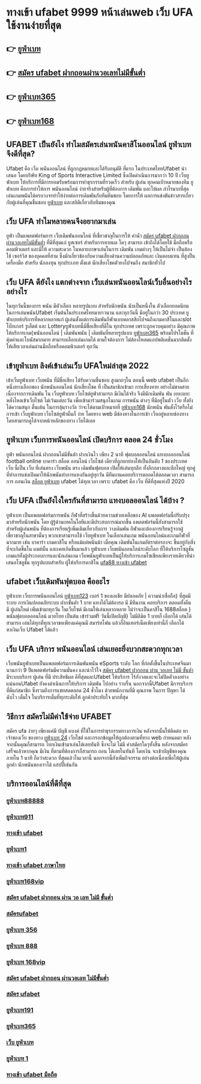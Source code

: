 # ทางเข้า ufabet 9999 หน้าเล่นweb  เว็บ UFA ใช้งานง่ายที่สุด 

## 👉 [ยูฟ่าเบท](https://linkfly.to/madam168)
## 👉 [สมัคร ufabet ฝากถอนผ่านวอเลทไม่มีขั้นต่ำ](https://bio.link/madam168)
## 👉 [ยูฟ่าเบท365](https://heylink.me/madam168)
## 👉 [ยูฟ่าเบท168](https://heylink.me/madam168)

## UFABET เป็นยังไง ทำไมสมัครเล่นพนันคาสิโนออนไลน์   ยูฟ่าเบทจึงดีที่สุด?

Ufabet คือ  เว็บ  พนันออนไลน์ ที่ถูกกฎหมายและได้รับอนุมัติ  ที่แรก  ในประเทศไทยUfabet นำเสนอ โดยบริษัท King of Sports Interactive Limited ซึ่งเปิดดำเนินการมากว่า 10 ปี เว็บยูฟ่าเบท ให้บริการที่มีการยอมรับพร้อมการทำธุรกรรมที่รวดเร็ว สำหรับ ผู้เล่น ทุกคนเป้าหมายของทีม ยูฟ่าเบท คือการทำให้การ พนันออนไลน์ ง่ายจริงสำหรับผู้ที่ต้องการ เดิมพัน และให้ผล กำไรมากที่สุด เล่นเกมพนันได้ครบวงจรทำให้ง่ายต่อการเดิมพันกับทีมทีมชอบ โดยการให้ ผลการแข่งขันข่าวสารเกี่ยวกับผู้เล่นที่คุณชื่นชอบ [ยูฟ่าเบท](https://bio.link/madam168) และสถิติเกี่ยวกับทีมของคุณ


## เว็บ UFA ทำไมหลายคนจึงอยากมาเล่น

 ยูฟ่า เป็นแพลตฟอร์มการ เว็บเดิมพันออนไลน์ ที่เชี่ยวชาญในการให้ ค่าน้ำ [สมัคร ufabet ฝากถอนผ่านวอเลทไม่มีขั้นต่ำ](https://heylink.me/madam168) ที่ดีที่สุดแก่ ยูสเซอร์ สำหรับการทายผล ใดๆ สามารถ เข้าถึงได้โดยใช้  มือถือหรือคอมพิวเตอร์ และมีให้  ความสะดวก ในหลายภาษาเล่นในการ เดิมพัน เกมต่างๆ  ให้เป็นไม่จำ เป็นต้องใช้ เซอร์วิส ของบุคคลที่สาม ซึ่งมักเกี่ยวข้องกับความเสี่ยงด้านความปลอดภัยและ  เงินตอบแทน ที่สูงป็นเครื่องมือ สำหรับ  นักลงทุน ทุกประเภท ตั้งแต่ นักเสี่ยงโชคตัวยงไปจนถึง สมาชิกทั่วไป


## เว็บ UFA ดียังไง แตกต่างจาก เว็บเล่นพนันออนไลน์เว็บอื่นอย่างไรอย่างไร

 ในทุกวันนี้ของการ พนัน มีตัวเลือก หลายรูปแบบ สำหรับนักพนัน  นับเป็นหนึ่งใน ตัวเลือกยอดนิยม ในการเล่นพนันUfabet เริ่มต้นในประเทศไทยมายาวนาน และทุกวันนี้ มีอยู่ในกว่า 30 ประเทศ ยูฟ่าเบทห้บริการที่หลากหลายแก่ ผู้เล่นตั้งแต่การเดิมพันกีฬาแบบคลาสสิกไปจนถึงเกมคาสิโนและslot โป๊กเกอร์ รูเล็ตต์ และ Lotteryยูฟ่าเบทนี้มีชื่อเสียงที่ดีใน ทุกประเทศ เพราะถูกควบคุมอย่าง มีคุณภาพให้บริการเกม{พนันออนไลน์ | เดิมพันพนัน | เดิมพันที่หลายรูปแบบ [ยูฟ่าเบท365](https://heylink.me/madam168) พร้อมโปรโมชั่น ที่คุ้มค่าและโบนัสมากมาย สามารถเลือกเล่นเกมได้ ตามใจต้องการ  ไม่ต้องโหลดแอปพลิเคชั่นมากติดตั้ง ให้เสียเวลาเล่นผ่านมือถือหรือคอมพิวเตอร์ ทุกวัน


## เข้ายูฟ่าเบท ลิงค์เข้าเล่นเว็บ UFAใหม่ล่าสุด 2022 

เข้าเว็บยูฟ่าเบท   เว็บพนัน  ที่มีชื่อเสียง ได้รับความชื่นชอบ สูงมากๆใน ตอนนี้ web ufabet  เป็นอีกหนึ่งทางเลือกของ นักพนันออนไลน์ นักเสี่ยงโชค ที่ เป็นสมาชิกเข้ามา การเสี่ยงทาย อย่างไม่ขาดสาย เนื่องจากการเดิมพัน ใน เว็บยูฟ่าเบท เว็บไซต์ยูฟ่าสามารถ มีเงินได้จริง จึงมีนักเดิมพัน พัน เยอะแยะ หลั่งไหลเข้าเว็บไซต์ ไม่เว้นแต่ละวัน เพื่อเข้ามาร่วมสนุกในเกม การพนัน ต่างๆ ที่มีอยู่ในตัว เว็บ ทั้งยังได้ความสนุก ตื่นเต้น ในการลุ้นรางวัล ว่าจะได้ตามเป้าหมายที่ [ยูฟ่าเบท168](https://bio.link/madam168) นักพนัน พันตั้งไว้หรือไม่ การเข้า เว็บยูฟ่าเบท เว็บไซต์ยูฟ่านั้นก็ ง่าย  โดยทาง web มีช่องทางในการเข้า เว็บอยู่หลายช่องทาง โดยสามารถดูได้จากหน้าหลักของทาง เว็บได้เลย


## ยูฟ่าเบท  เว็บการพนันออนไลน์ เปิดบริการ ตลอด 24 ชั่วโมง 

 ยูฟ่า  พนันออนไลน์ ฝากถอนไม่มีขั้นต่ํา    ฝากเงินไว เพียง 2 นาที ฟุตบอลออนไลน์ แทงบอลออนไลน์ football online บาคาร่า สล็อต ออนไลน์  เว็บไซต์ เดียวที่ถูกยกย่องให้เป็นอันดับ 1 ของประเทศ  เว็บ นี้เป็น เว็บ ที่เล่นตรง เว็บพนัน ตรง     เดิมพันฟุตบอล  เปิดให้เล่นทุกลีก ทั้งลีกกลางและลีกใหญ่ ทุกคู่ที่ทำการแข่งเปิดมาให้นักพนันทำการแทงกันอยู่ทุกวัน มีทีมงานคอยบริการตลอดได้ตลอดเวลา   สามารถ  การ ถอนเงิน [สล็อต ยูฟ่าเบท](https://heylink.me/madam168) ufabet ได้ทุกเวลา เพราะ  ufabet  คือ เว็บ ที่ดีที่สุดแห่งปี 2020 


## เว็บ UFA เป็นยังไงใครกันที่สามารถ แทงบอลออนไลน์  ได้บ้าง ?

 ยูฟ่าเบท เป็นแพลตฟอร์มการพนัน กีฬาที่สร้างขึ้นด้วยความช่วยเหลือของ AI แพลตฟอร์มนี้ปรับปรุง มาสำหรับนักพนัน โดย ผู้รู้ด้านเทคโนโลยีและมีประสบการณ์มากขึ้น แพลตฟอร์มนี้ยังสามารถใช้สำหรับผู้เล่นพนัน ที่ต้องการเรียนรู้เพิ่มเติมเกี่ยวกับการ วางเดิมพัน กีฬาและต้องการเรียนรู้จากผู้เชี่ยวชาญในสาขานั้นๆ พวกเขาสามารถใช้  เว็บยูฟ่าเบท ในเลือกเล่นเกม พนันออนไลน์และเกมกีฬาที่มากมาย เช่น บาคาร่า เกมคาสิโน หรือแม้แต่พนันม้า เมื่อคุณ เดิมพันในเกมอัตราต่อรองจะ ขึ้นอยู่กับสิ่งที่จะเกิดขึ้นใน แมต์นั้น และเคยเกิดขึ้นมาแล้ว  ยูฟ่าเบท   เว็บพนันออนไลน์ระดับโลก ที่ให้บริการโซลูชั่นเกมแก่ทั้งผู้ประกอบการและนักเล่นเกม  เว็บพนันยูฟ่าเบทเป็นผู้ให้บริการเกมโซเชียลเพียงรายเดียวที่นำเสนอโซลูชั่น ทุกรูปแบบสำหรับ ผู้ให้บริการคาสิโน [ufa88 ทางเข้า ufabet](https://heylink.me/madam168) 

##  ufabet   เว็บเดิมพันฟุตบอล  คืออะไร 

ยูฟ่าเบท  เว็บการพนันออนไลน์ [ยูฟ่าเบท123](https://heylink.me/madam168) เบอร์ 1 ของเอเชีย มีปลอดภัย | ความน่าเชื่อถือ} ที่สุดมีระบบ การเงินปลอดภัยระบบ ฝากขั้นต่ำ 1 บาท  แทงได้ไม่ต้องรอ มี มีทีมงาน คอยบริการ  ตลอดทั้งคืน มี ผู้เล่นใหม่ เพิ่มเข้ามาทุกวัน ในเว็บไซต์ มีเกมให้เล่นหลากหลาย ไม่ว่าจะเป็นคาสิโน 1688สล็อต  }พนันฟุตบอลออนไลน์   มวยไทย เป็นต้น  เข้าร่วมฟรี วันนี้เปิดบัญชี} ไม่มีลิมิต 1 บาทก็ เลือกได้ เล่นได้ สามารถ เล่นได้ทุกที่ทุกเวลาขอเพียงแค่คุณมี สมาร์ทโฟน แล้วก็อินเทอร์เน็ตเพียงเท่านี้ก็ เลือกได้ หาเงินเว็บ Ufabet ได้แล้ว


## เว็บ UFA บริการ พนันออนไลน์ เล่นเยอะยิ่งบวกสะดวกทุกเวลา

 เว็บพนันยูฟ่าเบทเป็นแพลตฟอร์มการเดิมพันพนัน eSports ระดับ โลก ที่ก่อตั้งขึ้นในประเทศจีนมานานกว่า 9 ปีแพลตฟอร์มมีความมั่นคง และน่าไว้ใจ [สมัคร ufabet ฝากถอน ผ่าน วอเลท ไม่มี ขั้นต่ำ](https://bio.link/madam168)  มีระบบบริการ ผู้เล่น ที่มี ประสิทธิผล   ดีที่สุดและUfabet ให้บริการ ไร้กังวลและจะไม่ปิดตัวลงอย่างแน่นอนUfabet ยังคงดำเนินการให้บริการ เดิมพัน ไปอย่าง ราบรื่น นอกจากนี้Ufabet  มีการบริการที่ดีแก่สมาชิก ซึ่งรวมถึงการแชทสดตลอด 24 ชั่วโมง ด้วยพนักงานที่มี  คุณภาพ ในการ ปัญหา ได้ฉับไว เต็มใจ ในบริการเต็มที่ทุกระดับให้ ลูกค้าประทับใจ มากที่สุด 

## วิธีการ สมัครไม่มีค่าใช้จ่าย UFABET  

สมัคร ufa ง่ายๆ  เพียงแค่มี บัญชี  แบงค์ ที่ใช้ในการทำธุรกรรมทางการเงิน หลังจากนั้นให้ติดต่อ หา เจ้าของเว็บ ของทาง [ยูฟ่าเบท 24](https://linkfly.to/madam168) เว็บไชต์  และกรอกข้อมูลให้ถูกต้องตามที่ทาง web กำหนดมา หลังจากนั้นคุณก็สามารถ  โยกเงินเข้ามาเล่นได้เลยทันที ซึ่งจะไม่ ไม่มี ค่าสมัครใดๆทั้งสิ้น หลังจากสมัครเสร็จแล้วหากคุณ มีเงิน ที่ตามที่ต้องการก็สามารถ ถอน ได้เลยในทันที โดยเงิน จะเข้าบัญชีของคุณ ภายใน  1 นาที ถือว่าสะดวก ที่สุดแล้วในเวลานี้  นอกจากนี้ยังเพิ่มกิจกรรม  อย่างต่อเนื่องเพื่อให้ผู้เล่น ลูกค้า นักพนันของเราได้ แฮปปี้เช่นกัน

## บริการออนไลน์ที่ดีที่สุด

### [ยูฟ่าเบท88888](https://atom.io/themes/ยูฟ่าเบท24%20สมัครฟรี100%%20โบนัส150%%20ถอนได้100%)
### [ยูฟ่าเบท911](https://atom.io/themes/ยูฟ่าเบท%20168%20สมัครฟรี100%%20โบนัส150%%20ถอนได้100%)
### [ทางเข้า ufabet](https://atom.io/themes/ยูฟ่าเบท789%20สมัครฟรี100%%20โบนัส150%%20ถอนได้100%)
### [ยูฟ่าเบท1](https://atom.io/themes/ยูฟ่าเบท%20365%20สมัครฟรี100%%20โบนัส150%%20ถอนได้100%)
### [ทางเข้า ufabet ภาษาไทย](https://atom.io/themes/ทางเข้า%20ufabet%20มือ%20ถือ%20สมัครฟรี100%%20โบนัส150%%20ถอนได้100%)
### [ยูฟ่าเบท168vip](https://atom.io/themes/ทางเข้าufabetมือถือ%20สมัครฟรี100%%20โบนัส150%%20ถอนได้100%)
### [สมัคร ufabet ฝากถอน ผ่าน วอ เลท ไม่มี ขั้นต่ำ](https://atom.io/themes/ยูฟ่าเบท%20789%20สมัครฟรี100%%20โบนัส150%%20ถอนได้100%)
### [สมัครufabet](https://atom.io/themes/ยูฟ่าเบท1%20สมัครฟรี100%%20โบนัส150%%20ถอนได้100%)
### [ยูฟ่าเบท 356](https://atom.io/themes/ทางเข้า%20ufabet%20ภาษาไทย%20สมัครฟรี100%%20โบนัส150%%20ถอนได้100%)
### [ยูฟ่าเบท 888](https://atom.io/themes/ยูฟ่าเบท8%20สมัครฟรี100%%20โบนัส150%%20ถอนได้100%)
### [ยูฟ่าเบท 168vip](https://atom.io/themes/เว็บ%20ยูฟ่าเบท%20สมัครฟรี100%%20โบนัส150%%20ถอนได้100%)
### [สมัคร ufabet ฝากถอน ผ่านวอเลท ไม่มีขั้นต่ำ](https://atom.io/themes/สมัคร%20ufabet%20ฝากถอนผ่านวอเลทไม่มีขั้นต่ำ%20สมัครฟรี100%%20โบนัส150%%20ถอนได้100%)
### [สมัคร ufabet](https://atom.io/themes/สมัคร%20ยูฟ่าเบท%20สมัครฟรี100%%20โบนัส150%%20ถอนได้100%)
### [ยูฟ่าเบท191](https://atom.io/themes/สมัคร%20ufabet%20สมัครฟรี100%%20โบนัส150%%20ถอนได้100%)
### [ยูฟ่าเบท365](https://atom.io/themes/สมัคร%20ufabet%20ฝากถอน%20ผ่าน%20วอเลท%20ไม่มี%20ขั้นต่ำ%20สมัครฟรี100%%20โบนัส150%%20ถอนได้100%)
### [เว็บ ยูฟ่าเบท](https://atom.io/themes/ยูฟ่าเบท%2024%20สมัครฟรี100%%20โบนัส150%%20ถอนได้100%)
### [ยูฟ่าเบท 1](https://atom.io/themes/ยูฟ่าเบท88888%20สมัครฟรี100%%20โบนัส150%%20ถอนได้100%)
### [ทางเข้า ufabet มือถือ](https://atom.io/themes/ยูฟ่าเบท%201688%20สมัครฟรี100%%20โบนัส150%%20ถอนได้100%)